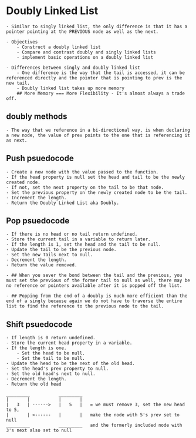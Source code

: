 # Doubly Linked List

    - Similar to singly linked list, the only difference is that it has a pointer pointing at the PREVIOUS node as well as the next. 

    - Objectives
        - Construct a doubly linked list
        - Compare and contrast doubly and singly linked lists 
        - implement basic operations on a doubly linked list
    
    - Differences between singly and doubly linked list
        - One difference is the way that the tail is accessed, it can be referenced directly and the pointer that is pointing to prev is the new tail. 
        - Doubly linked list takes up more memory 
        ## More Memory === More Flexibility - It's almost always a trade off. 

## doubly methods

    - The way that we reference in a bi-directional way, is when declaring a new node, the value of prev points to the one that is referencing it as next.

## Push psuedocode 

    - Create a new node with the value passed to the function.
    - If the head property is null set the head and tail to be the newly created node.
    - If not, set the next property on the tail to be that node. 
    - Set the previous property on the newly created node to be the tail. 
    - Increment the length.
    - Return the Doubly Linked List aka Doubly.

## Pop psuedocode

    - If there is no head or no tail return undefined.
    - Store the current tail in a variable to return later.
    - If the length is 1, set the head and the tail to be null.
    - Update the tail to be the previous node. 
    - Set the new Tails next to null.
    - Decrement the length.
    - Return the value removed.

    - ## When you sever the bond between the tail and the previous, you must set the previous of the former tail to null as well, there may be no reference or pointers available after it is popped off the list. 

    - ## Popping from the end of a doubly is much more efficient than the end of a singly because again we do not have to traverse the entire list to find the reference to the previous node to the tail.

## Shift psuedocode

    - If length is 0 return undefined.
    - Store the current head property in a variable.
    - If the length is one.
        - Set the head to be null.
        - Set the tail to be null.
    - Update the head to be the next of the old head. 
    - Set the head's prev property to null.
    - Set the old head's next to null.
    - Decrement the length.
    - Return the old head

    _________           _________
    |       |           |       |
    |   3   | ------>   |   5   |   = we must remove 3, set the new head to 5, 
    |       | <------   |       |   make the node with 5's prev set to null
    _________           _________   and the formerly included node with 3's next also set to null